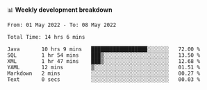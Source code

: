 
📊 **Weekly development breakdown**
<!--START_SECTION:waka-->

```text
From: 01 May 2022 - To: 08 May 2022

Total Time: 14 hrs 6 mins

Java       10 hrs 9 mins   ██████████████████░░░░░░░   72.00 %
SQL        1 hr 54 mins    ███▒░░░░░░░░░░░░░░░░░░░░░   13.50 %
XML        1 hr 47 mins    ███▒░░░░░░░░░░░░░░░░░░░░░   12.68 %
YAML       12 mins         ▒░░░░░░░░░░░░░░░░░░░░░░░░   01.51 %
Markdown   2 mins          ░░░░░░░░░░░░░░░░░░░░░░░░░   00.27 %
Text       0 secs          ░░░░░░░░░░░░░░░░░░░░░░░░░   00.03 %
```

<!--END_SECTION:waka-->
